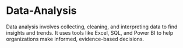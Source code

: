 # Data-Analysis
Data analysis involves collecting, cleaning, and interpreting data to find insights and trends. It uses tools like Excel, SQL, and Power BI to help organizations make informed, evidence-based decisions.
